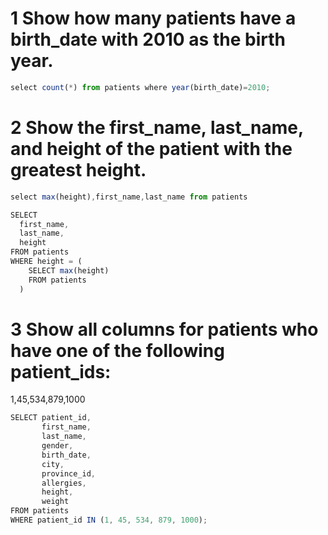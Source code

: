 #  1 Show how many patients have a birth_date with 2010 as the birth year.
```jsx
select count(*) from patients where year(birth_date)=2010;
```
# 2 Show the first_name, last_name, and height of the patient with the greatest height.
```jsx
select max(height),first_name,last_name from patients

SELECT
  first_name,
  last_name,
  height
FROM patients
WHERE height = (
    SELECT max(height)
    FROM patients
  )
```
# 3 Show all columns for patients who have one of the following patient_ids:
1,45,534,879,1000

```jsx
SELECT patient_id,
       first_name,
       last_name,
       gender,
       birth_date,
       city,
       province_id,
       allergies,
       height,
       weight
FROM patients 
WHERE patient_id IN (1, 45, 534, 879, 1000);

```
